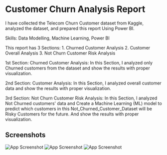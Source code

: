 
# Customer Churn Analysis Report

I have collected the Telecom Churn Customer dataset from Kaggle, analyzed the dataset, and prepared this report Using Power BI. 

Skills: Data Modelling, Machine Learning, Power BI

This report has 3 Sections:  1. Churned Customer Analysis
                             2. Customer Overall Analysis
                             3. Not Churn Customer Risk Analysis

1st Section: Churned Customer Analysis:
In this Section, I analyzed only Churned customers from the dataset and show the results with proper visualization.

2nd Section: Customer Analysis:
In this Section, I analyzed overall customer data and show the results with proper visualization.

3rd Section: Not Churn Customer Risk Analysis:
In this Section,  I analyzed Not Churned customers' data and Create a Machine Learning (ML) model to predict which customers in this Not_Churned_Customer_Dataset will be Risky Customers for the future. And show the results with proper visualization.


  
## Screenshots

![App Screenshot](https://github.com/abhi1202803/Customer-Churn-Analysis-Report-Using-Power-BI/blob/main/P1.png)
![App Screenshot](https://github.com/abhi1202803/Customer-Churn-Analysis-Report-Using-Power-BI/blob/main/p2.png)
![App Screenshot](https://github.com/abhi1202803/Customer-Churn-Analysis-Report-Using-Power-BI/blob/main/p3.png)
